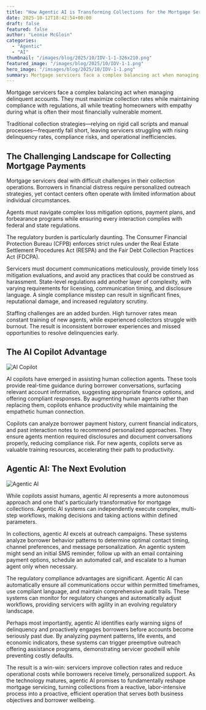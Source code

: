 ```yaml
---
title: "How Agentic AI is Transforming Collections for the Mortgage Servicing Industry"
date: 2025-10-12T18:42:54+00:00
draft: false
featured: false
author: "Leonie McGloin"
categories:
  - "Agentic"
  - "AI"
thumbnail: "/images/blog/2025/10/IDV-1-1-326x210.png"
featured_image: "/images/blog/2025/10/IDV-1-1.png"
hero_image: "/imsages/blog/2025/10/IDV-1-1.png"
summary: Mortgage servicers face a complex balancing act when managing delinquent accounts. They must maximize...
---
```


Mortgage servicers face a complex balancing act when managing delinquent accounts. They must maximize collection rates while maintaining compliance with regulations, all while treating homeowners with empathy during what is often their most financially vulnerable moment.

Traditional collection strategies—relying on rigid call scripts and manual processes—frequently fall short, leaving servicers struggling with rising delinquency rates, compliance risks, and operational inefficiencies.

## The Challenging Landscape for Collecting Mortgage Payments

Mortgage servicers deal with difficult challenges in their collection operations. Borrowers in financial distress require personalized outreach strategies, yet contact centers often operate with limited information about individual circumstances.

Agents must navigate complex loss mitigation options, payment plans, and forbearance programs while ensuring every interaction complies with federal and state regulations.

The regulatory burden is particularly daunting. The Consumer Financial Protection Bureau (CFPB) enforces strict rules under the Real Estate Settlement Procedures Act (RESPA) and the Fair Debt Collection Practices Act (FDCPA).

Servicers must document communications meticulously, provide timely loss mitigation evaluations, and avoid any practices that could be construed as harassment. State-level regulations add another layer of complexity, with varying requirements for licensing, communication timing, and disclosure language. A single compliance misstep can result in significant fines, reputational damage, and increased regulatory scrutiny.

Staffing challenges are an added burden. High turnover rates mean constant training of new agents, while experienced collectors struggle with burnout. The result is inconsistent borrower experiences and missed opportunities to resolve delinquencies early.

## The AI Copilot Advantage

![AI Copilot](/images/blog/2025/10/AICopilot.png)

AI copilots have emerged in assisting human collection agents. These tools provide real-time guidance during borrower conversations, surfacing relevant account information, suggesting appropriate finance options, and offering compliant responses. By augmenting human agents rather than replacing them, copilots enhance productivity while maintaining the empathetic human connection.

Copilots can analyze borrower payment history, current financial indicators, and past interaction notes to recommend personalized approaches. They ensure agents mention required disclosures and document conversations properly, reducing compliance risk. For new agents, copilots serve as valuable training resources, accelerating their path to productivity.

## Agentic AI: The Next Evolution

![Agentic AI](/images/blog/2025/10/AgenticAI.png)

While copilots assist humans, agentic AI represents a more autonomous approach and one that's particularly transformative for mortgage collections. Agentic AI systems can independently execute complex, multi-step workflows, making decisions and taking actions within defined parameters.

In collections, agentic AI excels at outreach campaigns. These systems analyze borrower behavior patterns to determine optimal contact timing, channel preferences, and message personalization. An agentic system might send an initial SMS reminder, follow up with an email containing payment options, schedule an automated call, and escalate to a human agent only when necessary.

The regulatory compliance advantages are significant. Agentic AI can automatically ensure all communications occur within permitted timeframes, use compliant language, and maintain comprehensive audit trails. These systems can monitor for regulatory changes and automatically adjust workflows, providing servicers with agility in an evolving regulatory landscape.

Perhaps most importantly, agentic AI identifies early warning signs of delinquency and proactively engages borrowers before accounts become seriously past due. By analyzing payment patterns, life events, and economic indicators, these systems can trigger preemptive outreach offering assistance programs, demonstrating servicer goodwill while preventing costly defaults.

The result is a win-win: servicers improve collection rates and reduce operational costs while borrowers receive timely, personalized support. As the technology matures, agentic AI promises to fundamentally reshape mortgage servicing, turning collections from a reactive, labor-intensive process into a proactive, efficient operation that serves both business objectives and borrower wellbeing.